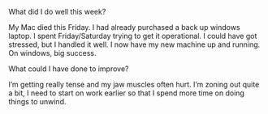 What did I do well this week?

My Mac died this Friday. I had already purchased a back up windows laptop. I spent Friday/Saturday trying to get it operational. I could have got stressed, but I handled it well. I now have my new machine up and running. On windows, big success.

What could I have done to improve?

I’m getting really tense and my jaw muscles often hurt. I’m zoning out quite a bit, I need to start on work earlier so that I spend more time on doing things to unwind.  
